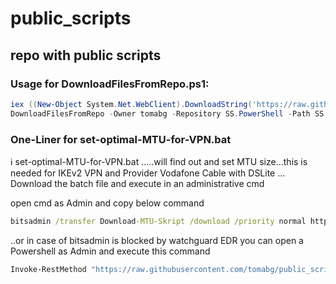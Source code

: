 # public_scripts
## repo with public scripts


### Usage for DownloadFilesFromRepo.ps1:

```PowerShell
iex ((New-Object System.Net.WebClient).DownloadString('https://raw.githubusercontent.com/tomabg/public_scripts/master/DownloadFilesFromRepo.ps1')) 
DownloadFilesFromRepo -Owner tomabg -Repository SS.PowerShell -Path SS.PowerShell/bin/Debug -DestinationPath (Get-Module -ListAvailable SS.PowerShell).path.TrimEnd('SS.PowerShell.psd1')
```

### One-Liner for set-optimal-MTU-for-VPN.bat

:information_source:  set-optimal-MTU-for-VPN.bat .....will find out and set MTU size...this is needed for IKEv2 VPN and Provider Vodafone Cable with DSLite ...
Download the batch file and execute in an administrative cmd


open cmd as Admin and copy below command

```cmd
bitsadmin /transfer Download-MTU-Skript /download /priority normal https://raw.githubusercontent.com/tomabg/public_scripts/master/set-optimal-MTU-for-VPN.bat %TEMP%\set-optimal-MTU-for-VPN.bat && %TEMP%\set-optimal-MTU-for-VPN.bat
```

..or in case of bitsadmin is blocked by watchguard EDR you can open a Powershell as Admin and execute this command

```cmd
Invoke-RestMethod "https://raw.githubusercontent.com/tomabg/public_scripts/master/set-optimal-MTU-for-VPN.bat" -OutFile "$env:temp\set-optimal-MTU-for-VPN.bat" && Start-Process -FilePath "$env:temp\set-optimal-MTU-for-VPN.bat" -Wait
```
